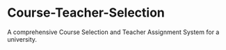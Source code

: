 # Course-Teacher-Selection
 A comprehensive Course  Selection and Teacher Assignment System for a university. 
